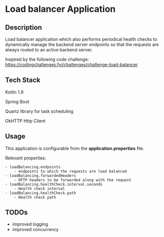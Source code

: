 # Load balancer Application

Description
----------------------

Load balancer application which also performs periodical health checks to dynamically manage the backend server endpoints so that the requests are always routed to an active backend server.


Inspired by the following code challenge: https://codingchallenges.fyi/challenges/challenge-load-balancer



Tech Stack
-----------------------
Kotlin 1.9

Spring Boot

Quartz library for task scheduling

OkHTTP Http Client


Usage
-----------------------

This application is configurable from the <b>application.properties</b> file.

Relevant properties:

    - loadBalancing.endpoints
        - endpoints to which the requests are load balanced
    - loadBalancing.forwardedHeaders
        - HTTP headers to be forwarded along with the request
    - loadBalancing.healthCheck.interval.seconds
        - Health check interval
    - loadBalancing.healthCheck.path
        - Health check path

TODOs
------------------------

- improved logging
- improved concurrency